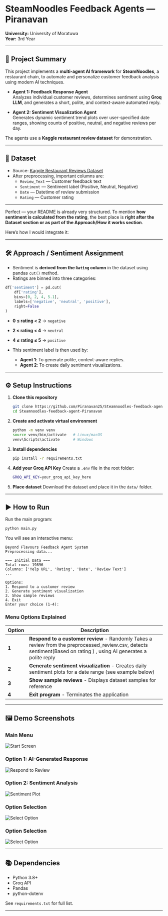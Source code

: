 
# SteamNoodles Feedback Agents — Piranavan

**University:** University of Moratuwa  
**Year:** 3rd Year  

---

## 📌 Project Summary

This project implements a **multi-agent AI framework** for **SteamNoodles**, a restaurant chain, to automate and personalize customer feedback analysis using modern AI techniques.

- **Agent 1: Feedback Response Agent**  
  Analyzes individual customer reviews, determines sentiment using **Groq LLM**, and generates a short, polite, and context-aware automated reply.

- **Agent 2: Sentiment Visualization Agent**  
  Generates dynamic sentiment trend plots over user-specified date ranges, showing counts of positive, neutral, and negative reviews per day.

The agents use a **Kaggle restaurant review dataset** for demonstration.

---

## 📂 Dataset

- Source: [Kaggle Restaurant Reviews Dataset](https://www.kaggle.com/datasets/farukalam/yelp-restaurant-reviews)  
- After preprocessing, important columns are:
  - `Review_Text` — Customer feedback text  
  - `Sentiment` — Sentiment label (Positive, Neutral, Negative)  
  - `Date` — Datetime of review submission  
  - `Rating` — Customer rating  

---
Perfect — your README is already very structured. To mention **how sentiment is calculated from the rating**, the best place is **right after the Dataset section or as part of the Approach/How it works section**.

Here’s how I would integrate it:

---
## 🛠 Approach / Sentiment Assignment

- Sentiment is **derived from the `Rating` column** in the dataset using pandas `cut()` method.
- Ratings are binned into three categories:

```python
df['sentiment'] = pd.cut(
    df['rating'],
    bins=[0, 2, 4, 5.1],
    labels=['negative', 'neutral', 'positive'],
    right=False
)
````

* **0 ≤ rating < 2** → `negative`

* **2 ≤ rating < 4** → `neutral`

* **4 ≤ rating ≤ 5** → `positive`

* This sentiment label is then used by:

  * **Agent 1**: To generate polite, context-aware replies.
  * **Agent 2**: To create daily sentiment visualizations.

---

## ⚙️ Setup Instructions

1. **Clone this repository**
   ```bash
   git clone https://github.com/Piranavan25/Steamnoodles-feedback-agent-Piranavan.git
   cd Steamnoodles-feedback-agent-Piranavan
   ```

2. **Create and activate virtual environment**
   ```bash
   python -m venv venv
   source venv/bin/activate   # Linux/macOS
   venv\Scripts\activate      # Windows
   ```

3. **Install dependencies**
   ```bash
   pip install -r requirements.txt
   ```

4. **Add your Groq API Key**
   Create a `.env` file in the root folder:
   ```bash
   GROQ_API_KEY=your_groq_api_key_here
   ```

5. **Place dataset**
   Download the dataset and place it in the `data/` folder.

---

## ▶️ How to Run

Run the main program:
```bash
python main.py
```

You will see an interactive menu:
```
Beyond Flavours Feedback Agent System
Preprocessing data...

=== Initial Data ===
Total rows: 19896
Columns: ['Yelp URL', 'Rating', 'Date', 'Review Text']
...

Options:
1. Respond to a customer review
2. Generate sentiment visualization
3. Show sample reviews
4. Exit
Enter your choice (1-4):
```

### Menu Options Explained

| Option | Description |
|--------|-------------|
| **1** | **Respond to a customer review** - Randomly Takes a review from the preprocessed_review.csv, detects sentiment(Based on rating ) , using AI generates a polite reply |
| **2** | **Generate sentiment visualization** - Creates daily sentiment plots for a date range (see example below) |
| **3** | **Show sample reviews** - Displays dataset samples for reference |
| **4** | **Exit program** - Terminates the application |

---

## 🖼️ Demo Screenshots

### Main Menu
![Start Screen](demo_images/start.png)

### Option 1: AI-Generated Response
![Respond to Review](demo_images/Respond_to_a_review.png)

### Option 2: Sentiment Analysis
![Sentiment Plot](demo_images/Sentiment_plot.png)

### Option Selection
![Select Option](demo_images/Select_option_2.png)

### Option Selection
![Select Option](demo_images/Select_option_3.png)

---

## 📚 Dependencies

- Python 3.8+
- Groq API
- Pandas
- python-dotenv

See `requirements.txt` for full list.

---

